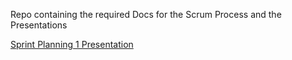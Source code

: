 Repo containing the required Docs for the Scrum Process and the Presentations

[Sprint Planning 1 Presentation](https://slides.com/l1am0/eduboard/fullscreen)
